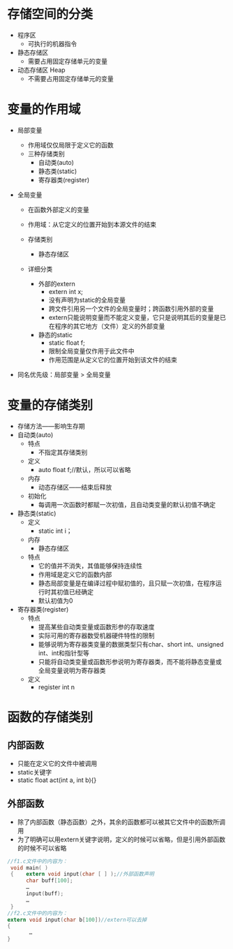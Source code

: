 # 存储空间的分类

- 程序区
  - 可执行的机器指令
- 静态存储区
  - 需要占用固定存储单元的变量
- 动态存储区 Heap
  - 不需要占用固定存储单元的变量

# 变量的作用域

- 局部变量

  - 作用域仅仅局限于定义它的函数
  - 三种存储类别
    - 自动类(auto)
    - 静态类(static)
    - 寄存器类(register)
- 全局变量

  - 在函数外部定义的变量
  - 作用域：从它定义的位置开始到本源文件的结束

  - 存储类别
    - 静态存储区
  - 详细分类
    - 外部的extern
      - extern int x;
      - 没有声明为static的全局变量
      - 跨文件引用另一个文件的全局变量时；跨函数引用外部的变量
      - extern只能说明变量而不能定义变量，它只是说明其后的变量是已在程序的其它地方（文件）定义的外部变量
    - 静态的static
      - static float f;
      - 限制全局变量仅作用于此文件中
      - 作用范围是从定义它的位置开始到该文件的结束
- 同名优先级：局部变量 > 全局变量

# 变量的存储类别

- 存储方法——影响生存期
- 自动类(auto)
  - 特点
    - 不指定其存储类别
  - 定义
    - auto float f;//默认，所以可以省略
  - 内存
    - 动态存储区——结束后释放
  - 初始化
    - 每调用一次函数时都赋一次初值，且自动类变量的默认初值不确定
- 静态类(static)
  - 定义
    - static int i；
  - 内存
    - 静态存储区
  - 特点
    - 它的值并不消失，其值能够保持连续性
    - 作用域是定义它的函数内部
    - 静态局部变量是在编译过程中赋初值的，且只赋一次初值，在程序运行时其初值已经确定
    - 默认初值为0
- 寄存器类(register)
  - 特点
    - 提高某些自动类变量或函数形参的存取速度
    - 实际可用的寄存器数受机器硬件特性的限制
    - 能够说明为寄存器类变量的数据类型只有char、short int、unsigned int、int和指针型等
    - 只能将自动类变量或函数形参说明为寄存器类，而不能将静态变量或全局变量说明为寄存器类
  - 定义
    - register int n

# 函数的存储类别

## 内部函数

- 只能在定义它的文件中被调用
- static关键字
- static float act(int a, int b){}

## 外部函数

- 除了内部函数（静态函数）之外，其余的函数都可以被其它文件中的函数所调用
- 为了明确可以用extern关键字说明，定义的时候可以省略，但是引用外部函数的时候不可以省略

```C
//f1.c文件中的内容为：
 void main( )
 {    extern void input(char [ ] );//外部函数声明
      char buff[100];
      …
      input(buff);
      …
 }
//f2.c文件中的内容为：
extern void input(char b[100])//extern可以去掉
{
       …
}
```

